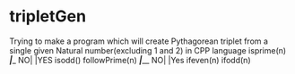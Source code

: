 # tripletGen
Trying to make a program which will create Pythagorean triplet from a single given Natural number(excluding 1 and 2) in CPP language
                              isprime(n)
                              _____|______
                           NO|            |YES
                         isodd()      followPrime(n)
                       _____|_______
                    NO|             |Yes
                  ifeven(n)       ifodd(n)
                             
